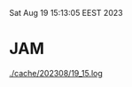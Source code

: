 Sat Aug 19 15:13:05 EEST 2023
# JAM
<a href='./cache/202308/19_15.log'>./cache/202308/19_15.log</a>
